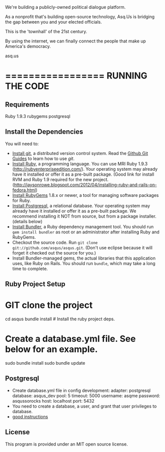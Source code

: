 We're building a publicly-owned political dialogue platform.

As a nonprofit that's building open-source technology, Asq.Us is bridging the gap between you and your elected officials. 

This is the 'townhall' of the 21st century.

By using the internet, we can finally connect the people that make up America's democracy.

asq.us

=================
RUNNING THE CODE
=================

Requirements
------------
Ruby 1.9.3
rubygems
postgresql 


Install the Dependencies
------------------------

You will need to:

  * [Install git](http://git-scm.com/), a distributed version control system. Read the [Github Git Guides](http://github.com/guides/home) to learn how to use *git*.
  * [Install Ruby](http://www.ruby-lang.org/), a programming language. You can use MRI Ruby 1.9.3 (http://rubyenterpriseedition.com/). Your operating system may already have it installed or offer it as a pre-built package. (Good link for install RVM and Ruby 1.9 required for the new project. (http://jaysonrowe.blogspot.com/2012/04/installing-ruby-and-rails-on-fedora.html)
  * [Install RubyGems](http://rubyforge.org/projects/rubygems/) 1.8.x or newer, a tool for managing software packages for Ruby.
  * [Install Postgresql](http://www.postgresql.org/), a relational database. Your operating system may already have it installed or offer it as a pre-built package. We recommend installing it NOT from source, but from a package installer. (details below)
  * [Install Bundler](http://gembundler.com/), a Ruby dependency management tool. You should run `gem install bundler` as root or an administrator after installing Ruby and RubyGems.
  * Checkout the source code. Run `git clone git://github.com/asqus/asqus.git`. (Don't use eclipse because it will forget it checked out the source for you.)
  * Install Bundler-managed gems, the actual libraries that this application uses, like Ruby on Rails. You should run `bundle`, which may take a long time to complete.
  
 
Ruby Project Setup
-------------------
# GIT clone the project
cd asqus
bundle install    # Install the ruby project deps.

# Create a database.yml file. See below for an example.

sudo bundle install
sudo bundle update
 
Postgresql
----------

 * Create database.yml file in config
development:
  adapter: postgresql
  database: asqus_dev
  pool: 5
  timeout: 5000
  username: asqme
  password: asqussorocks
  host: localhost
  port: 5432
 * You need to create a database, a user, and grant that user privileges to database.
 * [good instructions](http://www.cyberciti.biz/faq/howto-add-postgresql-user-account/) 
 
License
-------

This program is provided under an MIT open source license.